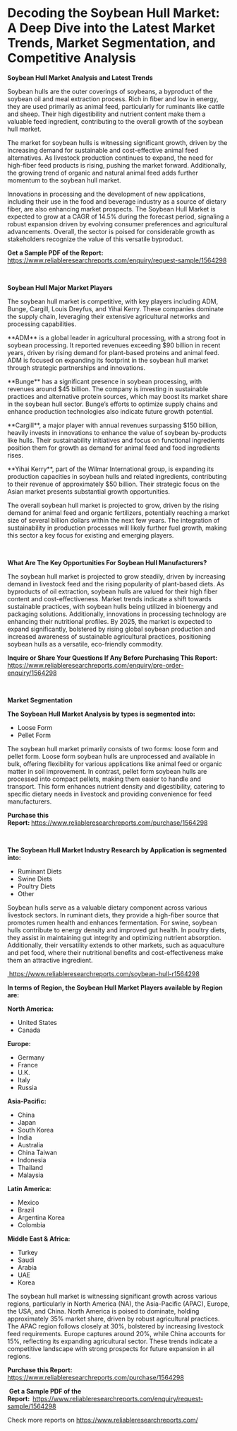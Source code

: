 <p><h1>Decoding the Soybean Hull Market: A Deep Dive into the Latest Market Trends, Market Segmentation, and Competitive Analysis</h1></p><p><strong>Soybean Hull Market Analysis and Latest Trends</strong></p>
<p><p>Soybean hulls are the outer coverings of soybeans, a byproduct of the soybean oil and meal extraction process. Rich in fiber and low in energy, they are used primarily as animal feed, particularly for ruminants like cattle and sheep. Their high digestibility and nutrient content make them a valuable feed ingredient, contributing to the overall growth of the soybean hull market.</p><p>The market for soybean hulls is witnessing significant growth, driven by the increasing demand for sustainable and cost-effective animal feed alternatives. As livestock production continues to expand, the need for high-fiber feed products is rising, pushing the market forward. Additionally, the growing trend of organic and natural animal feed adds further momentum to the soybean hull market.</p><p>Innovations in processing and the development of new applications, including their use in the food and beverage industry as a source of dietary fiber, are also enhancing market prospects. The Soybean Hull Market is expected to grow at a CAGR of 14.5% during the forecast period, signaling a robust expansion driven by evolving consumer preferences and agricultural advancements. Overall, the sector is poised for considerable growth as stakeholders recognize the value of this versatile byproduct.</p></p>
<p><strong>Get a Sample PDF of the Report:&nbsp;</strong> <a href="https://www.reliableresearchreports.com/enquiry/request-sample/1564298?utm_campaign=2331&utm_medium=2&utm_source=Github&utm_content=ia&utm_term=14022025&utm_id=soybean-hull">https://www.reliableresearchreports.com/enquiry/request-sample/1564298</a></p>
<p>&nbsp;</p>
<p><strong>Soybean Hull Major Market Players</strong></p>
<p><p>The soybean hull market is competitive, with key players including ADM, Bunge, Cargill, Louis Dreyfus, and Yihai Kerry. These companies dominate the supply chain, leveraging their extensive agricultural networks and processing capabilities.</p><p>**ADM** is a global leader in agricultural processing, with a strong foot in soybean processing. It reported revenues exceeding $90 billion in recent years, driven by rising demand for plant-based proteins and animal feed. ADM is focused on expanding its footprint in the soybean hull market through strategic partnerships and innovations.</p><p>**Bunge** has a significant presence in soybean processing, with revenues around $45 billion. The company is investing in sustainable practices and alternative protein sources, which may boost its market share in the soybean hull sector. Bunge’s efforts to optimize supply chains and enhance production technologies also indicate future growth potential.</p><p>**Cargill**, a major player with annual revenues surpassing $150 billion, heavily invests in innovations to enhance the value of soybean by-products like hulls. Their sustainability initiatives and focus on functional ingredients position them for growth as demand for animal feed and food ingredients rises.</p><p>**Yihai Kerry**, part of the Wilmar International group, is expanding its production capacities in soybean hulls and related ingredients, contributing to their revenue of approximately $50 billion. Their strategic focus on the Asian market presents substantial growth opportunities.</p><p>The overall soybean hull market is projected to grow, driven by the rising demand for animal feed and organic fertilizers, potentially reaching a market size of several billion dollars within the next few years. The integration of sustainability in production processes will likely further fuel growth, making this sector a key focus for existing and emerging players.</p></p>
<p>&nbsp;</p>
<p><strong>What Are The Key Opportunities For Soybean Hull Manufacturers?</strong></p>
<p><p>The soybean hull market is projected to grow steadily, driven by increasing demand in livestock feed and the rising popularity of plant-based diets. As byproducts of oil extraction, soybean hulls are valued for their high fiber content and cost-effectiveness. Market trends indicate a shift towards sustainable practices, with soybean hulls being utilized in bioenergy and packaging solutions. Additionally, innovations in processing technology are enhancing their nutritional profiles. By 2025, the market is expected to expand significantly, bolstered by rising global soybean production and increased awareness of sustainable agricultural practices, positioning soybean hulls as a versatile, eco-friendly commodity.</p></p>
<p><strong>Inquire or Share Your Questions If Any Before Purchasing This Report:</strong> <a href="https://www.reliableresearchreports.com/enquiry/pre-order-enquiry/1564298?utm_campaign=2331&utm_medium=2&utm_source=Github&utm_content=ia&utm_term=14022025&utm_id=soybean-hull">https://www.reliableresearchreports.com/enquiry/pre-order-enquiry/1564298</a></p>
<p>&nbsp;</p>
<p><strong>Market Segmentation</strong></p>
<p><strong>The Soybean Hull Market Analysis by types is segmented into:</strong></p>
<p><ul><li>Loose Form</li><li>Pellet Form</li></ul></p>
<p><p>The soybean hull market primarily consists of two forms: loose form and pellet form. Loose form soybean hulls are unprocessed and available in bulk, offering flexibility for various applications like animal feed or organic matter in soil improvement. In contrast, pellet form soybean hulls are processed into compact pellets, making them easier to handle and transport. This form enhances nutrient density and digestibility, catering to specific dietary needs in livestock and providing convenience for feed manufacturers.</p></p>
<p><strong>Purchase this Report:&nbsp;</strong><a href="https://www.reliableresearchreports.com/purchase/1564298?utm_campaign=2331&utm_medium=2&utm_source=Github&utm_content=ia&utm_term=14022025&utm_id=soybean-hull">https://www.reliableresearchreports.com/purchase/1564298</a></p>
<p>&nbsp;</p>
<p><strong>The Soybean Hull Market Industry Research by Application is segmented into:</strong></p>
<p><ul><li>Ruminant Diets</li><li>Swine Diets</li><li>Poultry Diets</li><li>Other</li></ul></p>
<p><p>Soybean hulls serve as a valuable dietary component across various livestock sectors. In ruminant diets, they provide a high-fiber source that promotes rumen health and enhances fermentation. For swine, soybean hulls contribute to energy density and improved gut health. In poultry diets, they assist in maintaining gut integrity and optimizing nutrient absorption. Additionally, their versatility extends to other markets, such as aquaculture and pet food, where their nutritional benefits and cost-effectiveness make them an attractive ingredient.</p></p>
<p><a href="https://www.reliableresearchreports.com/soybean-hull-r1564298?utm_campaign=2331&utm_medium=2&utm_source=Github&utm_content=ia&utm_term=14022025&utm_id=soybean-hull">&nbsp;https://www.reliableresearchreports.com/soybean-hull-r1564298</a></p>
<p><strong>In terms of Region, the Soybean Hull Market Players available by Region are:</strong></p>
<p>
    <p> <strong> North America: </strong>
        <ul>
            <li>United States</li>
            <li>Canada</li>
        </ul>
        </p> 
    <p> <strong> Europe: </strong>
        <ul>
            <li>Germany</li>
            <li>France</li>
            <li>U.K.</li>
            <li>Italy</li>
            <li>Russia</li>
        </ul>
        </p> 
    <p> <strong> Asia-Pacific: </strong>
        <ul>
            <li>China</li>
            <li>Japan</li>
            <li>South Korea</li>
            <li>India</li>
            <li>Australia</li>
            <li>China Taiwan</li>
            <li>Indonesia</li>
            <li>Thailand</li>
            <li>Malaysia</li>
        </ul>
        </p> 
    <p> <strong> Latin America: </strong>
        <ul>
            <li>Mexico</li>
            <li>Brazil</li>
            <li>Argentina Korea</li>
            <li>Colombia</li>
        </ul>
        </p> 
    <p> <strong> Middle East & Africa: </strong>
        <ul>
            <li>Turkey</li>
            <li>Saudi</li>
            <li>Arabia</li>
            <li>UAE</li>
            <li>Korea</li>
        </ul>
    </p>
    </p>
<p><p>The soybean hull market is witnessing significant growth across various regions, particularly in North America (NA), the Asia-Pacific (APAC), Europe, the USA, and China. North America is poised to dominate, holding approximately 35% market share, driven by robust agricultural practices. The APAC region follows closely at 30%, bolstered by increasing livestock feed requirements. Europe captures around 20%, while China accounts for 15%, reflecting its expanding agricultural sector. These trends indicate a competitive landscape with strong prospects for future expansion in all regions.</p></p>
<p><strong>Purchase this Report: </strong><a href="https://www.reliableresearchreports.com/purchase/1564298?utm_campaign=2331&utm_medium=2&utm_source=Github&utm_content=ia&utm_term=14022025&utm_id=soybean-hull">https://www.reliableresearchreports.com/purchase/1564298</a></p>
<p>&nbsp;<strong>Get a Sample PDF of the Report:&nbsp;&nbsp;</strong><a href="https://www.reliableresearchreports.com/enquiry/request-sample/1564298?utm_campaign=2331&utm_medium=2&utm_source=Github&utm_content=ia&utm_term=14022025&utm_id=soybean-hull">https://www.reliableresearchreports.com/enquiry/request-sample/1564298</a></p>
<p><strong></strong></p>
<p>Check more reports on <a href="https://www.reliableresearchreports.com/?utm_campaign=2331&utm_medium=2&utm_source=Github&utm_content=ia&utm_term=14022025&utm_id=soybean-hull">https://www.reliableresearchreports.com/</a></p>